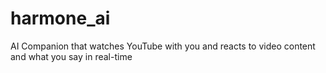 # harmone_ai
AI Companion that watches YouTube with you and reacts to video content and what you say in real-time
